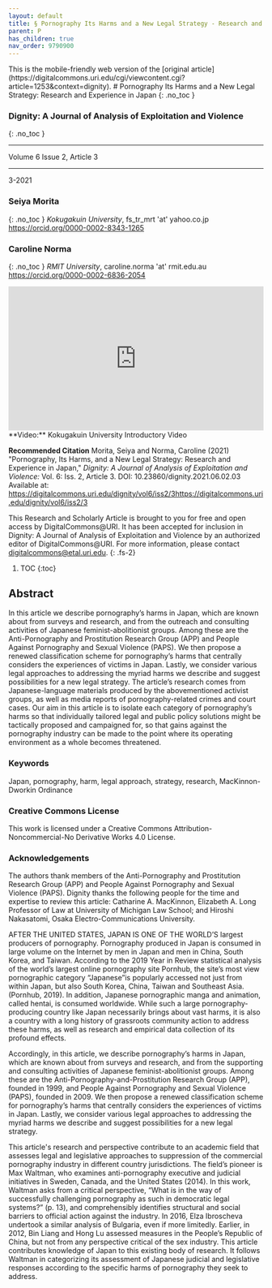 ```yaml
---
layout: default
title: § Pornography Its Harms and a New Legal Strategy - Research and Experience in Japan 
parent: P 
has_children: true
nav_order: 9790900
---
```

<style>
.dont-break-out {
  /* These are technically the same, but use both */
  overflow-wrap: break-word;
  word-wrap: break-word;

     -ms-word-break: break-all;
  /* This is the dangerous one in WebKit, as it breaks things wherever */
  word-break: break-all;
  /* Instead use this non-standard one: */
  word-break: break-word;
}

.youtube-container {
    position: relative;
    width: 100%;
    height: 0;
    padding-bottom: 56.25%;
}
.youtube-video {
    position: absolute;
    top: 0;
    left: 0;
    width: 100%;
    height: 100%;
}

</style>

<div class="dont-break-out" markdown="1">
This is the mobile-friendly web version of the [original article](https://digitalcommons.uri.edu/cgi/viewcontent.cgi?article=1253&context=dignity).
# Pornography Its Harms and a New Legal Strategy: Research and Experience in Japan
{: .no_toc }

### Dignity: A Journal of Analysis of Exploitation and Violence
{: .no_toc }

***

 Volume 6 Issue 2, Article 3 

***
3-2021

### Seiya Morita
{: .no_toc }
*Kokugakuin University*, fs_tr_mrt 'at' yahoo.co.jp  
https://orcid.org/0000-0002-8343-1265  

### Caroline Norma
{: .no_toc }
*RMIT University*, caroline.norma 'at' rmit.edu.au   
https://orcid.org/0000-0002-6836-2054  



<div class="youtube-container">
<iframe width="100%" src="https://www.youtube.com/embed/yOGHV8LwgDo" title="YouTube video player" frameborder="0" allow="accelerometer; autoplay; clipboard-write; encrypted-media; gyroscope; picture-in-picture" allowfullscreen class="youtube-video"></iframe>
</div>
**Video:** Kokugakuin University Introductory Video 

**Recommended Citation**
Morita, Seiya and Norma, Caroline (2021) "Pornography, Its Harms, and a New Legal Strategy: Research and Experience in Japan," *Dignity: A Journal of Analysis of Exploitation and Violence:* Vol. 6: Iss. 2, Article 3. DOI: 10.23860/dignity.2021.06.02.03 Available at: https://digitalcommons.uri.edu/dignity/vol6/iss2/3https://digitalcommons.uri.edu/dignity/vol6/iss2/3

This Research and Scholarly Article is brought to you for free and open access by DigitalCommons@URI. It has been accepted for inclusion in Dignity: A Journal of Analysis of Exploitation and Violence by an authorized editor of DigitalCommons@URI. For more information, please contact digitalcommons@etal.uri.edu.
{: .fs-2}

1. TOC
{:toc}

## Abstract
In this article we describe pornography’s harms in Japan, which are known about from surveys and research, and from the outreach and consulting activities of Japanese feminist-abolitionist groups. Among these are the Anti-Pornography and Prostitution Research Group (APP) and People Against Pornography and Sexual Violence (PAPS). We then propose a renewed classification scheme for pornography’s harms that centrally considers the experiences of victims in Japan. Lastly, we consider various legal approaches to addressing the myriad harms we describe and suggest possibilities for a new legal strategy. The article’s research comes from Japanese-language materials produced by the abovementioned activist groups, as well as media reports of pornography-related crimes and court cases. Our aim in this article is to isolate each category of pornography’s harms so that individually tailored legal and public policy solutions might be tactically proposed and campaigned for, so that gains against the pornography industry can be made to the point where its operating environment as a whole becomes threatened.

### Keywords 
Japan, pornography, harm, legal approach, strategy, research, MacKinnon-Dworkin Ordinance

### Creative Commons License
This work is licensed under a Creative Commons Attribution-Noncommercial-No Derivative Works 4.0 License. 

### Acknowledgements
The authors thank members of the Anti-Pornography and Prostitution Research Group (APP) and People Against Pornography and Sexual Violence (PAPS). Dignity thanks the following people for the time and expertise to review this article: Catharine A. MacKinnon, Elizabeth A. Long Professor of Law at University of Michigan Law School; and Hiroshi Nakasatomi, Osaka Electro-Communications University.


AFTER THE UNITED STATES, JAPAN IS ONE OF THE WORLD’S largest producers of pornography. Pornography produced in Japan is consumed in large volume on the Internet by men in Japan and men in China, South Korea, and Taiwan. According to the 2019 Year in Review statistical analysis of the world’s largest online pornography site Pornhub, the site’s most view pornographic category “Japanese”is popularly accessed not just from within Japan, but also South Korea, China, Taiwan and Southeast Asia. (Pornhub, 2019). In addition, Japanese pornographic manga and animation, called hentai, is consumed worldwide. While such a large pornography-producing country like Japan necessarily brings about vast harms, it is also a country with a long history of grassroots community action to address these harms, as well as research and empirical data collection of its profound effects.

Accordingly, in this article, we describe pornography’s harms in Japan, which are known about from surveys and research, and from the supporting and consulting activities of Japanese feminist-abolitionist groups. Among these are the Anti-Pornography-and-Prostitution Research Group (APP), founded in 1999, and People Against Pornography and Sexual Violence (PAPS), founded in 2009. We then propose a renewed classification scheme for pornography’s harms that centrally considers the experiences of victims in Japan. Lastly, we consider various legal approaches to addressing the myriad harms we describe and suggest possibilities for a new legal strategy.

This article's research and perspective contribute to an academic field that assesses legal and legislative approaches to suppression of the commercial pornography industry in different country jurisdictions. The field’s pioneer is Max Waltman, who examines anti-pornography executive and judicial initiatives in Sweden, Canada, and the United States (2014). In this work, Waltman asks from a critical perspective, “What is in the way of successfully challenging pornography as such in democratic legal systems?” (p. 13), and comprehensibly identifies structural and social barriers to official action against the industry. In 2016, Elza Ibroscheva undertook a similar analysis of Bulgaria, even if more limitedly. Earlier, in 2012, Bin Liang and Hong Lu assessed measures in the People’s Republic of China, but not from any perspective critical of the sex industry. This article contributes knowledge of Japan to this existing body of research. It follows Waltman in categorizing its assessment of Japanese judicial and legislative responses according to the specific harms of pornography they seek to address.

</div>

